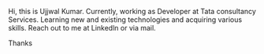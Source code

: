 Hi, this is Ujjwal Kumar.
Currently, working as Developer at Tata consultancy Services.
Learning new and existing technologies and acquiring various skills.
Reach out to me at Linkedln or via mail.

Thanks
